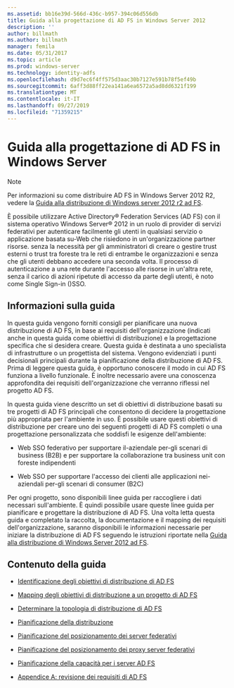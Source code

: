 ```yaml
---
ms.assetid: bb16e39d-566d-436c-b957-394c06d556db
title: Guida alla progettazione di AD FS in Windows Server 2012
description: ''
author: billmath
ms.author: billmath
manager: femila
ms.date: 05/31/2017
ms.topic: article
ms.prod: windows-server
ms.technology: identity-adfs
ms.openlocfilehash: d9d7ec6f4ff575d3aac30b7127e591b78f5ef49b
ms.sourcegitcommit: 6aff3d88ff22ea141a6ea6572a5ad8dd6321f199
ms.translationtype: MT
ms.contentlocale: it-IT
ms.lasthandoff: 09/27/2019
ms.locfileid: "71359215"
---
```

# <a name="ad-fs-design-guide-in-windows-server"></a>Guida alla progettazione di AD FS in Windows Server 


  
> [!NOTE]  
> Per informazioni su come distribuire AD FS in Windows Server 2012 R2, vedere la [Guida alla distribuzione di Windows server 2012 r2 ad FS](../../ad-fs/deployment/Windows-Server-2012-R2-AD-FS-Deployment-Guide.md).  
  
È possibile utilizzare Active Directory® Federation Services \(AD FS\) con il sistema operativo Windows Server® 2012 in un ruolo di provider di servizi federativi per autenticare facilmente gli utenti in qualsiasi servizio o applicazione basata su\-Web che risiedono in un'organizzazione partner risorse. senza la necessità per gli amministratori di creare o gestire trust esterni o trust tra foreste tra le reti di entrambe le organizzazioni e senza che gli utenti debbano accedere una seconda volta. Il processo di autenticazione a una rete durante l'accesso alle risorse in un'altra rete, senza il carico di azioni ripetute di accesso da parte degli utenti, è noto come Single Sign\-in \(\)SSO.  
  
## <a name="about-this-guide"></a>Informazioni sulla guida  
In questa guida vengono forniti consigli per pianificare una nuova distribuzione di AD FS, in base ai requisiti dell'organizzazione \(indicati anche in questa guida come obiettivi di distribuzione\) e la progettazione specifica che si desidera creare. Questa guida è destinata a uno specialista di infrastrutture o un progettista del sistema. Vengono evidenziati i punti decisionali principali durante la pianificazione della distribuzione di AD FS. Prima di leggere questa guida, è opportuno conoscere il modo in cui AD FS funziona a livello funzionale. È inoltre necessario avere una conoscenza approfondita dei requisiti dell'organizzazione che verranno riflessi nel progetto AD FS.  
  
In questa guida viene descritto un set di obiettivi di distribuzione basati su tre progetti di AD FS principali che consentono di decidere la progettazione più appropriata per l'ambiente in uso. È possibile usare questi obiettivi di distribuzione per creare uno dei seguenti progetti di AD FS completi o una progettazione personalizzata che soddisfi le esigenze dell'ambiente:  
  
-   Web SSO federativo per supportare il\-aziendale per\-gli scenari di business \(B2B\) e per supportare la collaborazione tra business unit con foreste indipendenti  
  
-   Web SSO per supportare l'accesso dei clienti alle applicazioni nei\-aziendali per\-gli scenari di consumer \(B2C\)  
  
Per ogni progetto, sono disponibili linee guida per raccogliere i dati necessari sull'ambiente. È quindi possibile usare queste linee guida per pianificare e progettare la distribuzione di AD FS. Una volta letta questa guida e completato la raccolta, la documentazione e il mapping dei requisiti dell'organizzazione, saranno disponibili le informazioni necessarie per iniziare la distribuzione di AD FS seguendo le istruzioni riportate nella [Guida alla distribuzione di Windows Server 2012 ad FS](../../ad-fs/deployment/Windows-Server-2012-AD-FS-Deployment-Guide.md).  
  
## <a name="in-this-guide"></a>Contenuto della guida  
  
-   [Identificazione degli obiettivi di distribuzione di AD FS](Identifying-Your-AD-FS-Deployment-Goals.md)  
  
-   [Mapping degli obiettivi di distribuzione a un progetto di AD FS](Mapping-Your-Deployment-Goals-to-an-AD-FS-Design.md)  
  
-   [Determinare la topologia di distribuzione di AD FS](Determine-Your-AD-FS-Deployment-Topology.md)  
  
-   [Pianificazione della distribuzione](Planning-Your-Deployment.md)  
  
-   [Pianificazione del posizionamento dei server federativi](Planning-Federation-Server-Placement.md)  
  
-   [Pianificazione del posizionamento dei proxy server federativi](Planning-Federation-Server-Proxy-Placement.md)  
  
-   [Pianificazione della capacità per i server AD FS](Planning-for-AD-FS-Server-Capacity.md)  
  
-   [Appendice A: revisione dei requisiti di AD FS](Appendix-A--Reviewing-AD-FS-Requirements.md)  
  

